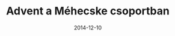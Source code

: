 ---
title: Advent a Méhecske csoportban
excerpt: Adventi készülődés a Méhecske csoportban
date: "2014-12-10"
src: https://photos.app.goo.gl/1LY8w6sGYq86fpPz9
images:
- https://lh3.googleusercontent.com/9l2qSIly5zvsqCXqTpv0FVnvCyT1IZiN0XcNNDcJRHz4R-Hy1zWRolcxmafRmlnJTglmg5rEnk-s4Y9ga3Wr97D2IXRwavdyG_tT7wBPDD36Ko3RDRSqxxPGmJ6rrM3XPfK9g-ryVA
- https://lh3.googleusercontent.com/M3d4fi_XGHFIvbFo0Nyyi0BQF_H0d0UUTqHR70xn9d2eh-pDDGuHjp0dGRG2bN6U_GVPMiznmBk6z_2PPQzNVnZR67Gms0hfXLt6tK3WxTBCTn-xwXu12kov9_ExeqqY12ndHjkxdQ
- https://lh3.googleusercontent.com/rAlmn2s2oYiSoEigLEUrwgRJrnZhvHcO8OxM1JfRJ4xeiNCjjVBLZKB8J7zefO79DHv83IKEAlsVltswUDgNmcbtQjMh6QXviLcr-VTMjQheyoQCt5Jfse3kYhd28C1dCSr3ScAHKg
- https://lh3.googleusercontent.com/sj8QS0uohJ-Upuyv5SLOyZgAuT8QtEb5oMDE904I2OJMOlw46wlQltnw_ezs1fCJmAPF88k3ovLs5GBcKFh7kYJWhsoKIPAqBpoM0rFimoC_aQRCyNvu917IvovKePaeHms3sctfew
- https://lh3.googleusercontent.com/V3A_XZ8O_5ZDGKYrngpnl2fujF724AXsai8LVpYVsSJt_G3xSlD4SrcRKwRxx__BYLF5WV_8XcTpSafrjVGivHbi6be7veGjg3Zb90-mJLldx-2S1dtWjWdxRKTZ7ZkR_1VILOC5vQ
- https://lh3.googleusercontent.com/BuYbvxHqn056WQWMcbDxVTWWkMpeKPOQF9AqwmEuDBePUCsB5jYtsGrKeRNx8aNePjhFpv0F6YP-PLFy_fllo4Hvwf4BBFsN-eVvP4gWoy-8_BwcUln7EoIWx5gRHtFs472P8TF6ag
- https://lh3.googleusercontent.com/I9QHU3euFsAiguUD_2WV4GWVz4adZ6EHxdrJr7dAeN-6GpVe6TCyUZaQLjLQfnymQ_fg4bNItGzn2DxDQFW_HTuYRLBKWq7Q2fzly28UbYvIhloBg3qdxqS6lxXxTfIj4pIKjTsGDg
- https://lh3.googleusercontent.com/KC3z2cveEr71qwFpF1EAgIMyjvmSySe2BZll__m97NUbO_HyB99NZk8fDrxsE-bcHhb2lmmkkGuWwTG672_ZrcJVLkFu63aN9nodbbeaTdQccbeO5bNNclZum4_ORYkjI5aJWYl5Vw
- https://lh3.googleusercontent.com/ScpRe4xeWUy9QUwcqdS62VFmL4X0LKd84f5-fXlulw1CxyZcrV91I-OBqgCE6YeWSgCb5ws217TQFzYp2I0UtbJeON8naxyQF6PQp2d76INWI-4-Z0EY4JWlp_mrydwoey4UtHMb-g
- https://lh3.googleusercontent.com/RqrIIIFIddF4_DLl-1u9h21ZAUz3AqwWeSvwbcB4NMoRHG3o3rXUjAPCV_KwPfaqv_TpmMYY4YMYrdhpz293MFZYls4hBVG5jKdV_PZ2g-KuxA6lOCrDzTKiG1vFuttD8hdMAdiGJg
- https://lh3.googleusercontent.com/mnE7N8Q9VvP6e8mBczGr0dXJTbZLLNXnUIHXZJcj4o60mgR8eyI4k1Yp3xJIl2_tViverxoGtN943NUiAx86ay7Gp2a5W6ZkXqvEBG9LACaF5_w4_HUlNkCENrzP_spbovRY_LSZiA
- https://lh3.googleusercontent.com/hBsBSetO6D9cDfYTwfGVzbrQGFh5Rk7WiPibOFhPtqAX0QZ0oZ0SfPxlwUV4ZhWeLabAHWWSZpjq77M8yfxkMLaG3CC_a5jSBwMtfzpnh3ouBndcFI-dHKaW_62xTDTQeTixQrpFGg
- https://lh3.googleusercontent.com/MjNLlmVHrn7OR9sITSIg7j7BrMhWyCT2dt-dry4v4sdvF7lFfk9W7MPN4fOcHc9S47rRGpPMUyxKLuVF8R0HXMmPfBK_Ie_WnKfRFeVOyoX8J8gCCFXanIOqZICI8rakiHZFgYriUg
- https://lh3.googleusercontent.com/Bn2shMwLqgdZy-P9ZicwW9_44z_1iSbEzkmNVuFkqlqgjoi9nttSUEc5yA4z9XazU5pNuXoLff8qccSga4OjC7CoIp_DiQwf6lLcZhmQyPHVh9GxBuZAjVslQRW80om6GpkenHhBfQ
- https://lh3.googleusercontent.com/uN9JB95i6NfdLzTQMB-KBoB08NCz2Z88wScm0BXkzl_dzv6TOwzacOGUD8picnGnnJiYV7JfCyIGMRPWuU_-LcyCUYurmWaWBAGbvPm6bLS62zBCN--x7OEdtwNmoohXixiJYYeMxw
- https://lh3.googleusercontent.com/Jm6U8nUA0L1Mvq75wVztal6PoBZLs_QeLa2gdrA3GQ4hqMHLhhBHvHRt8VcSCmxVJ49uDUvZfgl1I-FR7keWR3qtC4dgwmIo__Ra9eY46F2tCSAdSdJZz9uL26NlafBBKKa2SoEhrg
- https://lh3.googleusercontent.com/3GNawSqJ4csjYm79D03LnpTxqGdAwrOqiLNIxC3HgoIcQ8ufNs3y0CAF5WJGRo_2XmJDVCTJPEGl7QIjyXueHlCX8XQZSdtra42PIoEZlhaeQHm16-7gGR-l-g7sXHeIx4tLSh6pDw
- https://lh3.googleusercontent.com/hAIMVhfZ-0dEbnfT9lchHPZpEulqVADW-TOO5Xs9Y1Ma1qjqZmejJDrhiZ4Og9A_h08IUGDiiFxdk0R6XEDv6rVbXGBLAwvbPRjlDTNJnVq7-d0ypas9SZZxiY81_jrPnMUKnj5NCA
- https://lh3.googleusercontent.com/QHCUlPcBa-Mvw_NPPoEjHTaJPM0NDJan5Muku28ODbX6pV74WffyxATHalwD_eJKCr3YA5L6FyIBopqzC4TLmDeHz-hbMYshzFihComjQfDjOMjJQ8AA6d32hie6_OR4MWBNIrRBjQ
- https://lh3.googleusercontent.com/AFEq-YkR-KBfRK0siQrXUcL6D9ZQn6gBXTaV71Ayyb8tEp8UqFG7Un3gOlzLPLmL8G65LFQJ0PYe1trQBzaQUdfQuLE63NjU2ChpwwsM_-e6Ix4fSvp-2hzo_RO_Yv5oOwgJE22DBw
- https://lh3.googleusercontent.com/F_Nlo_C8Gf39g9X9g18CYzw5uNkFTq5doc2mWuAqK_NVNAugBcKTS4OpP5r0hLr3T6as3EXPdiXVdxZe9HPsGqhApXjb7sKzfH0iDMppu93lUo6lvPBaLNAuoKCP5R5e0znfiNtuEw
- https://lh3.googleusercontent.com/l37DXVlY45QR0hQ1DL8TPQiWpp_21hoZXqsPXfLssjjMx4v4bgFMPCo3-kTExPWyVK9OUGG3m21-oIqL1WNtjOixzHs53iHrmbva0f7N7TkbGu-Hi2I7Jnd_sjMYVOmXu4VqtW3rzg
---